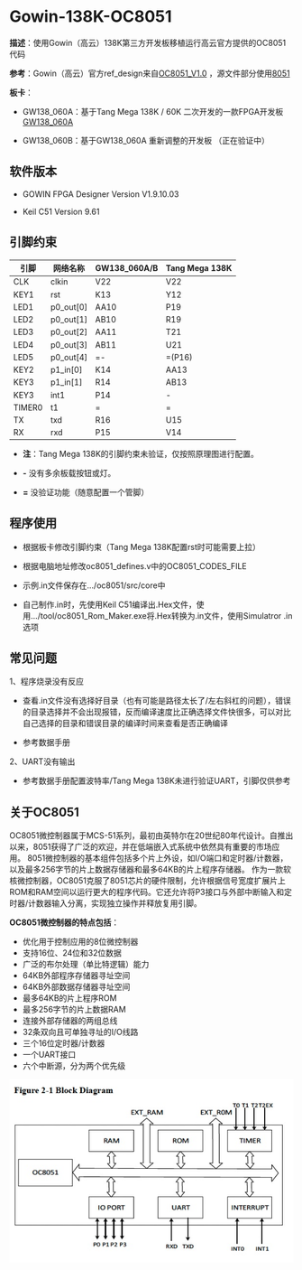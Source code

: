 # Gowin-138K-OC8051

**描述**：使用Gowin（高云）138K第三方开发板移植运行高云官方提供的OC8051代码 

**参考**：Gowin（高云）官方ref_design来自[OC8051_V1.0](https://github.com/GOWIN-FPGA/OC8051_V1.0) ，源文件部分使用[8051](https://github.com/freecores/8051)

**板卡**：

+ GW138_060A：基于Tang Mega 138K / 60K 二次开发的一款FPGA开发板 [GW138_060A](https://bigpig.ongridea.com/h9wtn0)

+ GW138_060B：基于GW138_060A 重新调整的开发板 （正在验证中）

## 软件版本

+ GOWIN FPGA Designer Version V1.9.10.03

+ Keil C51 Version 9.61

## 引脚约束
| 引脚 |  网络名称   | GW138_060A/B                      | Tang Mega 138K|
| -----|-----| --------------------------------|-------------------|
| CLK|clkin      |  V22            | V22               |
| KEY1|rst      |  K13                  | Y12                |
| LED1|p0_out[0]      |  AA10              | P19                |
| LED2|p0_out[1]      |  AB10                    | R19             |
| LED3|p0_out[2]     |  AA11                  | T21                |
| LED4|p0_out[3]      |  AB11                  | U21                |
| LED5|p0_out[4]      |  =-                  | =(P16)                |
| KEY2|p1_in[0]      |  K14                  | AA13                |
| KEY3|p1_in[1]     |  R14                  | AB13                |
| KEY3|int1       |  P14                  | -   |
| TIMER0|t1    |  =                  | =   |
| TX|txd       |  R16                  | U15                |
| RX|rxd       |  P15                  | V14                | 


+ **注**：Tang Mega 138K的引脚约束未验证，仅按照原理图进行配置。

+ **-**   没有多余板载按钮或灯。
  
+ **=**   没验证功能（随意配置一个管脚）

## 程序使用

+ 根据板卡修改引脚约束（Tang Mega 138K配置rst时可能需要上拉）

+ 根据电脑地址修改oc8051_defines.v中的OC8051_CODES_FILE

+ 示例.in文件保存在.../oc8051/src/core中

+ 自己制作.in时，先使用Keil C51编译出.Hex文件，使用.../tool/oc8051_Rom_Maker.exe将.Hex转换为.in文件，使用Simulatror .in选项

## 常见问题

1、程序烧录没有反应

+ 查看.in文件没有选择好目录（也有可能是路径太长了/左右斜杠的问题），错误的目录选择并不会出现报错，反而编译速度比正确选择文件快很多，可以对比自己选择的目录和错误目录的编译时间来查看是否正确编译
 
+ 参考数据手册
   
2、UART没有输出

+ 参考数据手册配置波特率/Tang Mega 138K未进行验证UART，引脚仅供参考

## 关于OC8051

OC8051微控制器属于MCS-51系列，最初由英特尔在20世纪80年代设计。自推出以来，8051获得了广泛的欢迎，并在低端嵌入式系统中依然具有重要的市场应用。
8051微控制器的基本组件包括多个片上外设，如I/O端口和定时器/计数器，以及最多256字节的片上数据存储器和最多64KB的片上程序存储器。
作为一款软核微控制器，OC8051克服了8051芯片的硬件限制，允许根据信号宽度扩展片上ROM和RAM空间以运行更大的程序代码。它还允许将P3接口与外部中断输入和定时器/计数器输入分离，实现独立操作并释放复用引脚。

**OC8051微控制器的特点包括**：
+ 优化用于控制应用的8位微控制器
+ 支持16位、24位和32位数据
+ 广泛的布尔处理（单比特逻辑）能力
+ 64KB外部程序存储器寻址空间
+ 64KB外部数据存储器寻址空间
+ 最多64KB的片上程序ROM
+ 最多256字节的片上数据RAM
+ 连接外部存储器的两组总线
+ 32条双向且可单独寻址的I/O线路
+ 三个16位定时器/计数器
+ 一个UART接口
+ 六个中断源，分为两个优先级

<img src="doc/OC8051 pic 1.jpg">
